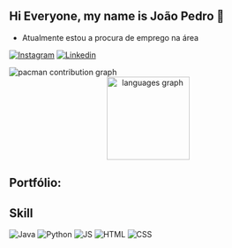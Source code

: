 ## Hi Everyone, my name is João Pedro 👋
* Atualmente estou a procura de emprego na área


[![Instagram](https://img.shields.io/badge/Instagram-E4405F?style=for-the-badge&logo=instagram&logoColor=white)](https://www.instagram.com/jpcamilo___/)
[![Linkedin](https://img.shields.io/badge/LinkedIn-0077B5?style=for-the-badge&logo=linkedin&logoColor=white)](https://www.linkedin.com/in/jo%C3%A3opedrocamilo910b83298/)

<picture>
  <source media="(prefers-color-scheme: dark)" srcset="https://raw.githubusercontent.com/Jppcamilo/Jppcamilo/output/pacman-contribution-graph-dark.svg">
  <source media="(prefers-color-scheme: light)" srcset="https://raw.githubusercontent.com/Jppcamilo/Jppcamilo/output/pacman-contribution-graph.svg">
  <img alt="pacman contribution graph" src="https://raw.githubusercontent.com/Jppcamilo/Jppcamilo/output/pacman-contribution-graph.svg">
</picture>


<div align="center">
  <img src="https://github-readme-stats.vercel.app/api/top-langs?username=Jppcamilo&locale=en&hide_title=false&layout=compact&card_width=320&langs_count=5&theme=dracula&hide_border=false&order=2" height="150" alt="languages graph"  />
</div>


## Portfólio:

## Skill 
![Java](https://img.shields.io/badge/Java-ED8B00?style=for-the-badge&logo=openjdk&logoColor=white)
![Python](https://img.shields.io/badge/Python-3776AB?style=for-the-badge&logo=python&logoColor=white)
![JS](https://img.shields.io/badge/JavaScript-F7DF1E?style=for-the-badge&logo=javascript&logoColor=black)
![HTML](https://img.shields.io/badge/HTML-239120?style=for-the-badge&logo=html5&logoColor=white)
![CSS](https://img.shields.io/badge/CSS-239120?&style=for-the-badge&logo=css3&logoColor=white)

<!--
**Jppcamilo/Jppcamilo** is a ✨ _special_ ✨ repository because its `README.md` (this file) appears on your GitHub profile.

Here are some ideas to get you started:

- 🔭 I’m currently working on ...
- 🌱 I’m currently learning ...
- 👯 I’m looking to collaborate on ...
- 🤔 I’m looking for help with ...
- 💬 Ask me about ...
- 📫 How to reach me: ...
- 😄 Pronouns: ...
- ⚡ Fun fact: ...
-->
